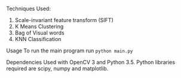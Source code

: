 Techniques Used:
1)	Scale-invariant feature transform (SIFT)
2)	K Means Clustering
3)	Bag of Visual words
4)	KNN Classification

Usage
To run the main program run `python main.py`

Dependencies
Used with OpenCV 3 and Python 3.5. Python libraries required are scipy, numpy and matplotlib.



